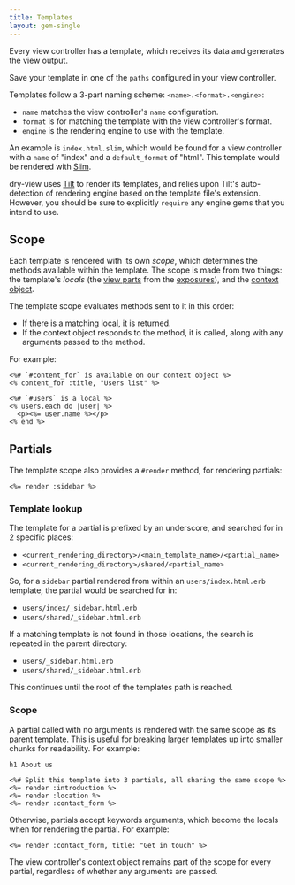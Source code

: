 ```yaml
---
title: Templates
layout: gem-single
---
```


Every view controller has a template, which receives its data and generates the view output.

Save your template in one of the `paths` configured in your view controller.

Templates follow a 3-part naming scheme: `<name>.<format>.<engine>`:

- `name` matches the view controller's `name` configuration.
- `format` is for matching the template with the view controller's format.
- `engine` is the rendering engine to use with the template.

An example is `index.html.slim`, which would be found for a view controller with a `name` of "index" and a `default_format` of "html". This template would be rendered with [Slim](http://slim-lang.com).

dry-view uses [Tilt](https://github.com/rtomayko/tilt) to render its templates, and relies upon Tilt's auto-detection of rendering engine based on the template file's extension. However, you should be sure to explicitly `require` any engine gems that you intend to use.

## Scope

Each template is rendered with its own _scope_, which determines the methods available within the template. The scope is made from two things: the template's _locals_ (the [view parts](/gems/dry-view/view-parts/) from the [exposures](/gems/dry-view/exposures/)), and the [context object](/gems/dry-view/context/).

The template scope evaluates methods sent to it in this order:

- If there is a matching local, it is returned.
- If the context object responds to the method, it is called, along with any arguments passed to the method.

For example:

```erb
<%# `#content_for` is available on our context object %>
<% content_for :title, "Users list" %>

<%# `#users` is a local %>
<% users.each do |user| %>
  <p><%= user.name %></p>
<% end %>
```

## Partials

The template scope also provides a `#render` method, for rendering partials:

```erb
<%= render :sidebar %>
```

### Template lookup

The template for a partial is prefixed by an underscore, and searched for in 2 specific places:

- `<current_rendering_directory>/<main_template_name>/<partial_name>`
- `<current_rendering_directory>/shared/<partial_name>`

So, for a `sidebar` partial rendered from within an `users/index.html.erb` template, the partial would be searched for in:

- `users/index/_sidebar.html.erb`
- `users/shared/_sidebar.html.erb`

If a matching template is not found in those locations, the search is repeated in the parent directory:

- `users/_sidebar.html.erb`
- `users/shared/_sidebar.html.erb`

This continues until the root of the templates path is reached.

### Scope

A partial called with no arguments is rendered with the same scope as its parent template. This is useful for breaking larger templates up into smaller chunks for readability. For example:

```erb
h1 About us

<%# Split this template into 3 partials, all sharing the same scope %>
<%= render :introduction %>
<%= render :location %>
<%= render :contact_form %>
```

Otherwise, partials accept keywords arguments, which become the locals when for rendering the partial. For example:

```erb
<%= render :contact_form, title: "Get in touch" %>
```

The view controller's context object remains part of the scope for every partial, regardless of whether any arguments are passed.
